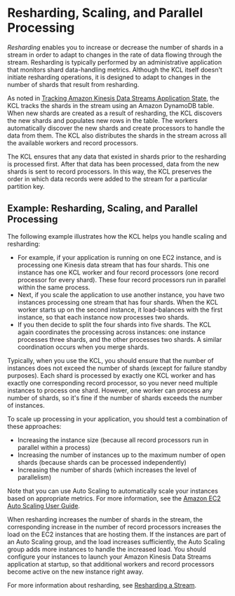 # Resharding, Scaling, and Parallel Processing<a name="kinesis-record-processor-scaling"></a>

*Resharding* enables you to increase or decrease the number of shards in a stream in order to adapt to changes in the rate of data flowing through the stream\. Resharding is typically performed by an administrative application that monitors shard data\-handling metrics\. Although the KCL itself doesn't initiate resharding operations, it is designed to adapt to changes in the number of shards that result from resharding\. 

As noted in [Tracking Amazon Kinesis Data Streams Application State](kinesis-record-processor-ddb.md), the KCL tracks the shards in the stream using an Amazon DynamoDB table\. When new shards are created as a result of resharding, the KCL discovers the new shards and populates new rows in the table\. The workers automatically discover the new shards and create processors to handle the data from them\. The KCL also distributes the shards in the stream across all the available workers and record processors\. 

The KCL ensures that any data that existed in shards prior to the resharding is processed first\. After that data has been processed, data from the new shards is sent to record processors\. In this way, the KCL preserves the order in which data records were added to the stream for a particular partition key\.

## Example: Resharding, Scaling, and Parallel Processing<a name="kinesis-record-processor-scaling-example"></a>

The following example illustrates how the KCL helps you handle scaling and resharding:
+ For example, if your application is running on one EC2 instance, and is processing one Kinesis data stream that has four shards\. This one instance has one KCL worker and four record processors \(one record processor for every shard\)\. These four record processors run in parallel within the same process\. 
+ Next, if you scale the application to use another instance, you have two instances processing one stream that has four shards\. When the KCL worker starts up on the second instance, it load\-balances with the first instance, so that each instance now processes two shards\. 
+ If you then decide to split the four shards into five shards\. The KCL again coordinates the processing across instances: one instance processes three shards, and the other processes two shards\. A similar coordination occurs when you merge shards\.

Typically, when you use the KCL, you should ensure that the number of instances does not exceed the number of shards \(except for failure standby purposes\)\. Each shard is processed by exactly one KCL worker and has exactly one corresponding record processor, so you never need multiple instances to process one shard\. However, one worker can process any number of shards, so it's fine if the number of shards exceeds the number of instances\. 

To scale up processing in your application, you should test a combination of these approaches:
+ Increasing the instance size \(because all record processors run in parallel within a process\)
+ Increasing the number of instances up to the maximum number of open shards \(because shards can be processed independently\)
+ Increasing the number of shards \(which increases the level of parallelism\)

Note that you can use Auto Scaling to automatically scale your instances based on appropriate metrics\. For more information, see the [Amazon EC2 Auto Scaling User Guide](https://docs.aws.amazon.com/autoscaling/ec2/userguide/)\.

When resharding increases the number of shards in the stream, the corresponding increase in the number of record processors increases the load on the EC2 instances that are hosting them\. If the instances are part of an Auto Scaling group, and the load increases sufficiently, the Auto Scaling group adds more instances to handle the increased load\. You should configure your instances to launch your Amazon Kinesis Data Streams application at startup, so that additional workers and record processors become active on the new instance right away\.

For more information about resharding, see [Resharding a Stream](kinesis-using-sdk-java-resharding.md)\. 